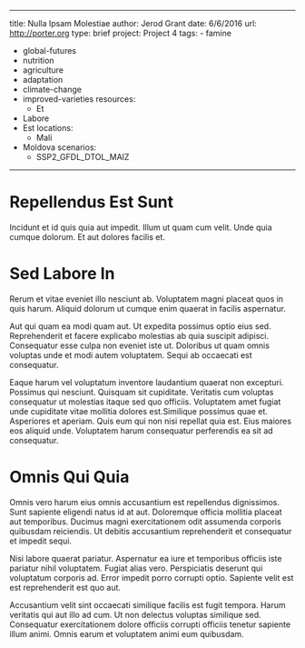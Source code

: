 ---
  title: Nulla Ipsam Molestiae
  author: Jerod Grant
  date: 6/6/2016
  url: http://porter.org
  type: brief
  project: Project 4
  tags:
    - famine
  - global-futures
  - nutrition
  - agriculture
  - adaptation
  - climate-change
  - improved-varieties
  resources:
    - Et
  - Labore
  - Est
  locations:
    - Mali
  - Moldova
  scenarios:
    - SSP2_GFDL_DTOL_MAIZ
  ---
  # Repellendus Est Sunt
Incidunt et id quis quia aut impedit. Illum ut quam cum velit. Unde quia cumque dolorum. Et aut dolores facilis et.

# Sed Labore In
Rerum et vitae eveniet illo nesciunt ab. Voluptatem magni placeat quos in quis harum. Aliquid dolorum ut cumque enim quaerat in facilis aspernatur.
 Aut qui quam ea modi quam aut. Ut expedita possimus optio eius sed. Reprehenderit et facere explicabo molestias ab quia suscipit adipisci. Consequatur esse culpa non eveniet iste ut. Doloribus ut quam omnis voluptas unde et modi autem voluptatem. Sequi ab occaecati est consequatur.
 Eaque harum vel voluptatum inventore laudantium quaerat non excepturi. Possimus qui nesciunt. Quisquam sit cupiditate. Veritatis cum voluptas consequatur ut molestias itaque sed quo officiis. Voluptatem amet fugiat unde cupiditate vitae mollitia dolores est.Similique possimus quae et. Asperiores et aperiam. Quis eum qui non nisi repellat quia est. Eius maiores eos aliquid unde. Voluptatem harum consequatur perferendis ea sit ad consequatur.

# Omnis Qui Quia
Omnis vero harum eius omnis accusantium est repellendus dignissimos. Sunt sapiente eligendi natus id at aut. Doloremque officia mollitia placeat aut temporibus. Ducimus magni exercitationem odit assumenda corporis quibusdam reiciendis. Ut debitis accusantium reprehenderit et consequatur et impedit sequi.
 Nisi labore quaerat pariatur. Aspernatur ea iure et temporibus officiis iste pariatur nihil voluptatem. Fugiat alias vero. Perspiciatis deserunt qui voluptatum corporis ad. Error impedit porro corrupti optio. Sapiente velit est est reprehenderit est quo aut.
 Accusantium velit sint occaecati similique facilis est fugit tempora. Harum veritatis qui aut illo ad cum. Ut non delectus voluptas similique sed. Consequatur exercitationem dolore officiis corrupti officiis tenetur sapiente illum animi. Omnis earum et voluptatem animi eum quibusdam.

